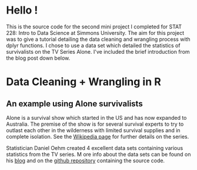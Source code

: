 # Hello ! 

This is the source code for the second mini project I completed for STAT 228: Intro to Data Science at Simmons University. 
The aim for this project was to give a tutorial detailing the data cleaning and wrangling process with dplyr functions. I chose to use a data set
which detailed the statistics of survivalists on the TV Series Alone. I've included the brief introduction from the blog post down below.

# Data Cleaning + Wrangling in R

## An example using Alone survivalists

Alone is a survival show which started in the US and has now expanded to Australia. 
The premise of the show is for several survival experts to try to outlast each other in the wilderness 
with limited survival supplies and in complete isolation. See the [Wikipedia page](https://en.wikipedia.org/wiki/Alone_(TV_series)) 
for further details on the series.

Statistician Daniel Oehm created 4 excellent data sets containing various statistics from the TV series. M
ore info about the data sets can be found on his [blog](https://gradientdescending.com/alone-r-package-datasets-from-the-survival-tv-series/) 
and on the [github repository](https://github.com/doehm/alone) containing the source code.
